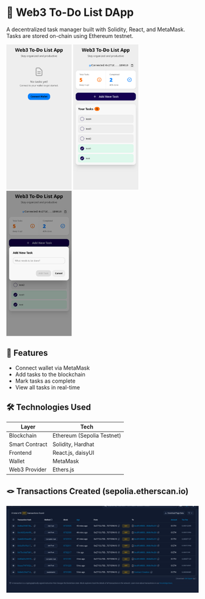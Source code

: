 # 🧾 Web3 To-Do List DApp

A decentralized task manager built with Solidity, React, and MetaMask. Tasks are stored on-chain using Ethereum testnet.

<img src="./public/images/1.png" height="380">
<img src="./public/images/2.png" height="380">
<img src="./public/images/3.png" height="380">

## 🔧 Features

- Connect wallet via MetaMask
- Add tasks to the blockchain
- Mark tasks as complete
- View all tasks in real-time

## 🛠 Technologies Used

| Layer | Tech |
|-------|------|
| Blockchain | Ethereum (Sepolia Testnet) |
| Smart Contract | Solidity, Hardhat |
| Frontend | React.js, daisyUI |
| Wallet | MetaMask |
| Web3 Provider | Ethers.js |

## 🪢 Transactions Created (sepolia.etherscan.io)
![Web3 To-Do List Screenshot](./public/images/0.png)
